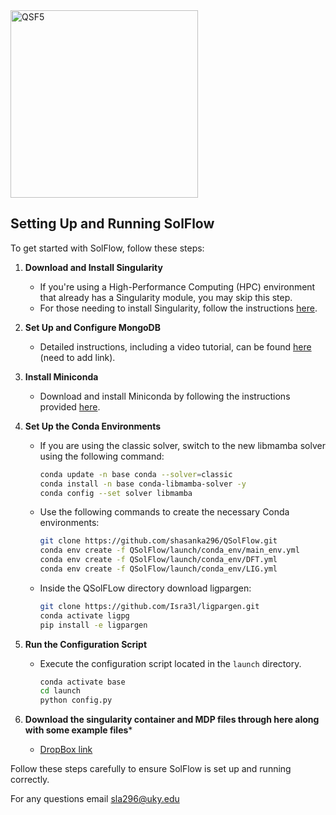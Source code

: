 <img src="https://github.com/user-attachments/assets/69eac423-3c0e-4209-898f-1825ab612ac4" alt="QSF5" width="300"/>

## Setting Up and Running SolFlow

To get started with SolFlow, follow these steps:

1. **Download and Install Singularity**
   - If you're using a High-Performance Computing (HPC) environment that already has a Singularity module, you may skip this step.
   - For those needing to install Singularity, follow the instructions [here](https://docs.sylabs.io/guides/3.0/user-guide/installation.html).

2. **Set Up and Configure MongoDB**
   - Detailed instructions, including a video tutorial, can be found [here](#) (need to add link).

3. **Install Miniconda**
   - Download and install Miniconda by following the instructions provided [here](https://docs.anaconda.com/miniconda/miniconda-install/).

4. **Set Up the Conda Environments**
   - If you are using the classic solver, switch to the new libmamba solver using the following command:
     ```bash
     conda update -n base conda --solver=classic
     conda install -n base conda-libmamba-solver -y
     conda config --set solver libmamba
     
     ```
   - Use the following commands to create the necessary Conda environments:
     ```bash
     git clone https://github.com/shasanka296/QSolFlow.git
     conda env create -f QSolFlow/launch/conda_env/main_env.yml
     conda env create -f QSolFlow/launch/conda_env/DFT.yml
     conda env create -f QSolFlow/launch/conda_env/LIG.yml
     
     ```

   - Inside the QSolFLow directory download ligpargen:
     ```bash
     git clone https://github.com/Isra3l/ligpargen.git
     conda activate ligpg
     pip install -e ligpargen
     
     ```

6. **Run the Configuration Script**

   - Execute the configuration script located in the `launch` directory.
      ```bash
     conda activate base
     cd launch
     python config.py
     
     ```
7. **Download the singularity container and MDP files through here along with some example files***
   - [DropBox link](https://www.dropbox.com/scl/fo/bcmwn6ufjk6k5qrt58s36/AC3_o6bwXv0xvVED3PitmX0?rlkey=mt82tc7ampn2ts1tui6gsx5ti&st=flshzr1w&dl=0)
     
Follow these steps carefully to ensure SolFlow is set up and running correctly.

For any questions email sla296@uky.edu
